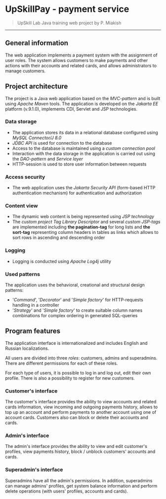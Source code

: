 # UpSkillPay - payment service

> UpSkill Lab Java training web project by P. Miakish

---

## General information

The web application implements a payment system with the assignment of user roles. The system allows customers to make payments and other actions with their accounts and related cards, and allows administrators to manage customers.

## Project architecture

The project is a Java web application based on the *MVC-pattern* and is built using *Apache Maven* tools. 
The application is developed on the *Jakarta EE* platform (v.9.1.0), implements CDI, Servlet and JSP technologies.

### Data storage

- The application stores its data in a relational database configured using *MySQL Connector/J 8.0*
- *JDBC API* is used for connection to the database
- Access to the database is maintained using a *custom connection pool*
- Interaction with the data storage in the application is carried out using the *DAO-pattern* and *Service layer*
- HTTP-session is used to store user information between requests 

### Access security

- The web application uses the *Jakarta Security API* (form-based HTTP authentication mechanism) for authentication and authorization 

### Content view

- The dynamic web content is being represented using *JSP technology*
- The *custom project Tag Library Descriptor* and several *custom JSP-tags* are implemented including **the pagination-tag** for long lists and **the sort-tag** representing column headers in tables as links which allows to sort rows in ascending and descending order

### Logging

- Logging is conducted using *Apache Log4j* utility

### Used patterns

The application uses the behavioral, creational and structural design patterns:
- '*Command*', '*Decorator*' and '*Simple factory*' for HTTP-requests handling in a controller
- '*Strategy*' and '*Simple factory*' to create suitable column names combinations for complex ordering in generated SQL-queries

## Program features 

The application interface is internationalized and includes English and Russian localizations. 

All users are divided into three *roles*: customers, admins and superadmins. There are different permissions for each of these roles.

For each type of users, it is possible to log in and log out, edit their own profile. There is also a possibility to register for new customers. 

### Customer's interface

The customer's interface provides the ability to view accounts and related cards information, view incoming and outgoing payments history, allows to top up an account and perform payments to another account using one of account cards. Customers also can block or delete their accounts and cards.

### Admin's interface

The admin's interface provides the ability to view and edit customer's profiles, view payments history, block / unblock customers' accounts and cards.

### Superadmin's interface

Superadmins have all the admin's permissions. In addition, superadmins can manage admins' profiles, get system balance information and perform delete operations (with users' profiles, accounts and cards).